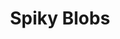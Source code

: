 ---
title: Spiky Blobs
subhead: A happy accident when working on succulents.
slug: "spiky-blobs"
tag: "sq-spiky-blobs"
scripts:
  - "spiky-blobs"
width: 200
height: 100
---